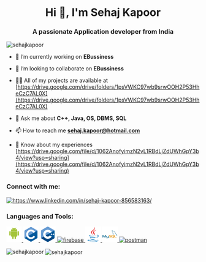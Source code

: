 <h1 align="center">Hi 👋, I'm Sehaj Kapoor</h1>
<h3 align="center">A passionate Application developer from India</h3>

<p align="left"> <img src="https://komarev.com/ghpvc/?username=sehajkapoor&label=Profile%20views&color=0e75b6&style=flat" alt="sehajkapoor" /> </p>

- 🔭 I’m currently working on **EBussiness**

- 👯 I’m looking to collaborate on **EBussiness**

- 👨‍💻 All of my projects are available at [https://drive.google.com/drive/folders/1psVWKC97wb9srwOOH2P53HheCzC7AL0X](https://drive.google.com/drive/folders/1psVWKC97wb9srwOOH2P53HheCzC7AL0X)

- 💬 Ask me about **C++, Java, OS, DBMS, SQL**

- 📫 How to reach me **sehaj.kapoor@hotmail.com**

- 📄 Know about my experiences [https://drive.google.com/file/d/1062AnofyimzN2vL1RBdLjZdUWhGpY3b4/view?usp=sharing](https://drive.google.com/file/d/1062AnofyimzN2vL1RBdLjZdUWhGpY3b4/view?usp=sharing)

<h3 align="left">Connect with me:</h3>
<p align="left">
<a href="https://linkedin.com/in/https://www.linkedin.com/in/sehaj-kapoor-856583163/" target="blank"><img align="center" src="https://raw.githubusercontent.com/rahuldkjain/github-profile-readme-generator/master/src/images/icons/Social/linked-in-alt.svg" alt="https://www.linkedin.com/in/sehaj-kapoor-856583163/" height="30" width="40" /></a>
</p>

<h3 align="left">Languages and Tools:</h3>
<p align="left"> <a href="https://developer.android.com" target="_blank" rel="noreferrer"> <img src="https://raw.githubusercontent.com/devicons/devicon/master/icons/android/android-original-wordmark.svg" alt="android" width="40" height="40"/> </a> <a href="https://www.cprogramming.com/" target="_blank" rel="noreferrer"> <img src="https://raw.githubusercontent.com/devicons/devicon/master/icons/c/c-original.svg" alt="c" width="40" height="40"/> </a> <a href="https://www.w3schools.com/cpp/" target="_blank" rel="noreferrer"> <img src="https://raw.githubusercontent.com/devicons/devicon/master/icons/cplusplus/cplusplus-original.svg" alt="cplusplus" width="40" height="40"/> </a> <a href="https://firebase.google.com/" target="_blank" rel="noreferrer"> <img src="https://www.vectorlogo.zone/logos/firebase/firebase-icon.svg" alt="firebase" width="40" height="40"/> </a> <a href="https://www.java.com" target="_blank" rel="noreferrer"> <img src="https://raw.githubusercontent.com/devicons/devicon/master/icons/java/java-original.svg" alt="java" width="40" height="40"/> </a> <a href="https://www.mysql.com/" target="_blank" rel="noreferrer"> <img src="https://raw.githubusercontent.com/devicons/devicon/master/icons/mysql/mysql-original-wordmark.svg" alt="mysql" width="40" height="40"/> </a> <a href="https://postman.com" target="_blank" rel="noreferrer"> <img src="https://www.vectorlogo.zone/logos/getpostman/getpostman-icon.svg" alt="postman" width="40" height="40"/> </a> </p>

<p><img align="left" src="https://github-readme-stats.vercel.app/api/top-langs?username=sehajkapoor&show_icons=true&locale=en&layout=compact" alt="sehajkapoor" /></p>

<p>&nbsp;<img align="center" src="https://github-readme-stats.vercel.app/api?username=sehajkapoor&show_icons=true&locale=en" alt="sehajkapoor" /></p>
